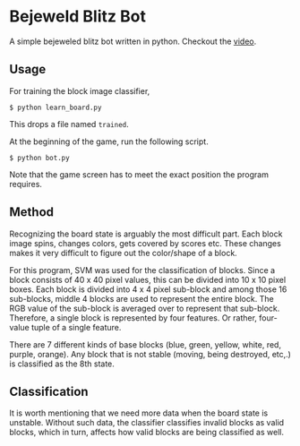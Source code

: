 Bejeweld Blitz Bot
==================

A simple bejeweled blitz bot written in python.
Checkout the [video](http://youtu.be/mN-SBDHJHHA).

Usage
-----
For training the block image classifier,

    $ python learn_board.py

This drops a file named `trained`.

At the beginning of the game, run the following script.

    $ python bot.py

Note that the game screen has to meet the exact position the program requires.


Method
------
Recognizing the board state is arguably the most difficult part.
Each block image spins, changes colors, gets covered by scores etc.
These changes makes it very difficult to figure out the color/shape of a block.

For this program, SVM was used for the classification of blocks.
Since a block consists of 40 x 40 pixel values, this can be divided into 10 x 10 pixel boxes.
Each block is divided into 4 x 4 pixel sub-block and among those 16 sub-blocks,
middle 4 blocks are used to represent the entire block.
The RGB value of the sub-block is averaged over to represent that sub-block.
Therefore, a single block is represented by four features.
Or rather, four-value tuple of a single feature.

There are 7 different kinds of base blocks (blue, green, yellow, white, red, purple, orange).
Any block that is not stable (moving, being destroyed, etc,.) is classified as the 8th state.


Classification
--------------
It is worth mentioning that we need more data when the board state is unstable.
Without such data, the classifier classifies invalid blocks as valid blocks,
which in turn, affects how valid blocks are being classified as well.
